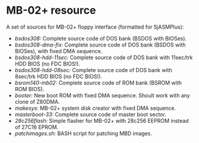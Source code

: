 # MB-02+ resource
A set of sources for MB-02+ floppy interface (formatted for SjASMPlus):

- _bsdos308:_ Complete source code of DOS bank (BSDOS with BIOSes).
- _bsdos308-dma-fix:_ Complete source code of DOS bank (BSDOS with BIOSes), with fixed DMA sequence.
- _bsdos308-hdd-11sec:_ Complete source code of DOS bank with 11sec/trk HDD BIOS (no FDC BIOS!). 
- _bsdos308-hdd-08sec:_ Complete source code of DOS bank with 8sec/trk HDD BIOS (no FDC BIOS!). 
- _bsrom140-mb02:_ Complete source code of ROM bank (BSROM with ROM BIOS).
- _booter:_  New boot ROM with fixed DMA sequence. Shoult work with any clone of Z80DMA.
- _makesys:_ MB-02+ system disk creator with fixed DMA sequence.
- _masterboot-33:_ Complete source code of master boot sector. 
- _28c256flash:_  Simple flasher for MB-02+ with 28c256 EEPROM instead of 27C16 EPROM.
- _patchimages.sh:_ BASH script for patching MBD images.
